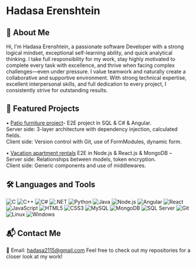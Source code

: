 # Hadasa Erenshtein
## 🌟 About Me
Hi, I'm Hadasa Erenshtein, a passionate software Developer with a strong logical mindset, exceptional self-learning ability, and quick analytical thinking.
I take full responsibility for my work, stay highly motivated to complete every task with excellence, and thrive when facing complex challenges—even under pressure.
I value teamwork and naturally create a collaborative and supportive environment.
With strong technical expertise, excellent interpersonal skills, and full dedication to every project, I consistently strive for outstanding results.
## 📁 Featured Projects
• [Patio furniture project](https://github.com/DassiErenshtein/patio_furniture)- E2E project in SQL & C# & Angular.  
Server side: 3-layer architecture with dependency injection, calculated fields.  
Client side: Version control with Git, use of FormModules, dynamic form.

• [Vacation apartment rentals](https://github.com/DassiErenshtein/Vacation-apartment-rentals.git) E2E in Node.js & React.js & MongoDB –   
Server side: Relationships between models, token encryption.   
Client side: Generic components and use of middlewares.



## 🛠️ Languages and Tools
![C](https://img.shields.io/badge/C-A8B9CC?style=for-the-badge&logo=c&logoColor=white) ![C++](https://img.shields.io/badge/C++-00599C?style=for-the-badge&logo=cplusplus&logoColor=white) ![C#](https://img.shields.io/badge/C%23-239120?style=for-the-badge&logo=csharp&logoColor=white) ![.NET](https://img.shields.io/badge/.NET-5C2D91?style=for-the-badge&logo=dotnet&logoColor=white) ![Python](https://img.shields.io/badge/Python-3776AB?style=for-the-badge&logo=python&logoColor=white)
![Java](https://img.shields.io/badge/Java-007396?style=for-the-badge&logo=java&logoColor=white) ![Node.js](https://img.shields.io/badge/Node.js-43853D?style=for-the-badge&logo=node.js&logoColor=white) ![Angular](https://img.shields.io/badge/Angular-DD0031?style=for-the-badge&logo=angular&logoColor=white) ![React](https://img.shields.io/badge/React-61DAFB?style=for-the-badge&logo=react&logoColor=black) ![JavaScript](https://img.shields.io/badge/JavaScript-F7DF1E?style=for-the-badge&logo=javascript&logoColor=black)
 ![HTML5](https://img.shields.io/badge/HTML5-E34F26?style=for-the-badge&logo=html5&logoColor=white) ![CSS3](https://img.shields.io/badge/CSS3-1572B6?style=for-the-badge&logo=css3&logoColor=white) ![MySQL](https://img.shields.io/badge/MySQL-4479A1?style=for-the-badge&logo=mysql&logoColor=white) ![MongoDB](https://img.shields.io/badge/MongoDB-47A248?style=for-the-badge&logo=mongodb&logoColor=white) ![SQL Server](https://img.shields.io/badge/SQL%20Server-CC2927?style=for-the-badge&logo=microsoftsqlserver&logoColor=white)
 ![Git](https://img.shields.io/badge/Git-F05032?style=for-the-badge&logo=git&logoColor=white) ![Linux](https://img.shields.io/badge/Linux-FCC624?style=for-the-badge&logo=linux&logoColor=black)
 ![Windows](https://img.shields.io/badge/Windows-0078D6?style=for-the-badge&logo=windows&logoColor=white)
## 📬 Contact Me
📧 Email: [hadasa2115@gmail.com](mailto:hadasa2115@gmail.com)
Feel free to check out my repositories for a closer look at my work!
